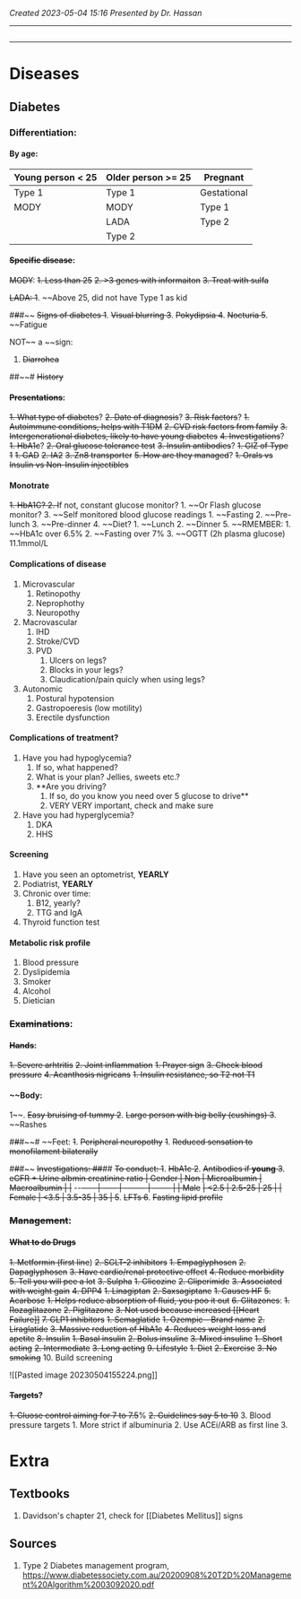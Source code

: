 *Created 2023-05-04 15:16*
*Presented by Dr. Hassan*

---
```toc
```
---
# Diseases
## Diabetes
### Differentiation:
#### By age:
| Young person < 25 | Older person >= 25 | Pregnant    |
| ----------------- | ------------------ | ----------- |
| Type 1            | Type 1             | Gestational |
| MODY              | MODY               | Type 1      |
|                   | LADA               | Type 2            |
|                   | Type 2             |             |

#### ~~Specific disease~~:
~~MODY~~:
~~1. Less than 25~~
~~2. >3 genes with informaiton~~
~~3. Treat with sulfa~~

~~LADA:
1~~. ~~Above 25, did not have Type 1 as kid

#~~#~~#~~ ~~Signs of diabetes
1~~. ~~Visual blurring
3~~. ~~Pokydipsia
4~~. ~~Nocturia
5~~. ~~Fatigue

NOT~~ a ~~sign:
1. ~~Diarrohea~~

##~~# ~~History~~
#### ~~Presentations~~:
~~1. What type of diabetes~~?
~~2. Date of diagnosis~~?
~~3. Risk factors~~?
	~~1. Autoimmune conditions, helps with T1DM~~
	~~2. CVD risk factors from family~~
	~~3. Intergenerational diabetes, likely to have young diabetes~~
~~4. Investigations~~?
	~~1. HbA1c~~?
	~~2. Oral glucose tolerance test~~
	~~3. Insulin antibodies~~?
		~~1. GIZ of Type 1~~
			~~1. GAD~~
			~~2. IA2~~
			~~3. Zn8 transporter~~
~~5. How are they managed~~?
	~~1. Orals vs Insulin vs Non-Insulin injectibles~~
#### Monotrate
~~1. HbA1C?
2. I~~f not, constant glucose monitor?
	1. ~~Or Flash glucose monitor?
3. ~~Self monitored blood glucose readings
	1. ~~Fasting
	2. ~~Pre-lunch
	3. ~~Pre-dinner
4. ~~Diet?
	1. ~~Lunch
	2. ~~Dinner
5. ~~RMEMBER:
	1. ~~HbA1c over 6.5%
	2. ~~Fasting over 7%
	3. ~~OGTT (2h plasma glucose) 11.1mmol/L

#### Complications of disease
1. Microvascular
	1. Retinopothy
	2. Neprophothy
	3. Neuropothy
2. Macrovascular
	1. IHD
	2. Stroke/CVD
	3. PVD
		1. Ulcers on legs?
		2. Blocks in your legs?
		3. Claudication/pain quicly when using legs?
3. Autonomic
	1. Postural hypotension
	2. Gastropoeresis (low motility)
	3. Erectile dysfunction

#### Complications of treatment?
1. Have you had hypoglycemia?
	1. If so, what happened?
	2. What is your plan? Jellies, sweets etc.?
	3. **Are you driving?
		1. If so, do you know you need over 5 glucose to drive**
		2. VERY VERY important, check and make sure
2. Have you had hyperglycemia?
	1. DKA
	2. HHS

#### Screening
1. Have you seen an optometrist, **YEARLY**
2. Podiatrist, **YEARLY**
3. Chronic over time:
	1. B12, yearly?
	2. TTG and IgA
4. Thyroid function test

#### Metabolic risk profile
1. Blood pressure
2. Dyslipidemia
3. Smoker
4. Alcohol
5. Dietician

### ~~Examinations~~:
#### ~~Hands~~:
~~1. Severe arhtritis~~
~~2. Joint inflammation~~
	~~1. Prayer sign~~
~~3. Check blood pressure~~
~~4. Acanthosis nigricans~~
	~~1. Insulin resistance, so T2 not T1~~

#### ~~Body:
1~~. ~~Easy bruising of tummy
2~~. ~~Large person with big belly (cushings)
3~~. ~~Rashes

#~~#~~#~~# ~~Feet:
~~1~~. ~~Peripheral neuropothy~~
	~~1~~. ~~Reduced sensation to monofilament bilaterally~~

#~~#~~#~~ ~~Investigations:
##~~## ~~To conduct:
1~~. ~~HbA1c
2~~. ~~Antibodies if **young**
3~~. ~~eGFR + Urine albmin creatinine ratio
| ~~Gender~~ | Non  | Microalbumin  | Macroalbumin |
|~~ --~~---- | ---- | ------ | ----- |
| Male~~   ~~| <2.5 | 2.5-25 | 25    |
| ~~Female~~ | <3.5 | 3.5-35 | 35      |
5~~. ~~LFTs
6~~. ~~Fasting lipid profile~~


### ~~Management~~:
#### ~~What to do Drugs~~
~~1. Metformin (first line~~)
~~2. SGLT-2 inhibitors~~
	~~1. Empaglyphosen~~
	~~2. Dapaglyphosen~~
	~~3. Have cardio/renal protective effect~~
	~~4. Reduce morbidity~~
	~~5. Tell you will pee a lot~~
~~3. Sulpha~~
	~~1. Glicozine~~
	~~2. Gliperimide~~
	~~3. Associated with weight gain~~
~~4. DPP4~~
	~~1. Linagiptan~~
	~~2. Saxsagiptane~~
		~~1. Causes HF~~
~~5. Acarbose~~
	~~1. Helps reduce absorption of fluid, you poo it out~~
~~6. Glitazones~~:
	~~1. Rozaglitazone~~
	~~2. Piglitazone~~
	~~3. Not used because increased [[Heart Failure]]~~
~~7. GLP1 inhibitors~~
	~~1. Semaglatide~~
		~~1. Ozempic - Brand name~~
	~~2. Liraglatide~~
	~~3. Massive reduction of HbA1c~~
	~~4. Reduces weight loss and apetite~~
~~8. Insulin~~
	~~1. Basal insulin~~
	~~2. Bolus insuline~~
	~~3. Mixed insuline~~
		~~1. Short acting~~
		~~2. Intermediate~~
		~~3. Long acting~~
~~9. Lifestyle~~
	~~1. Diet~~
	~~2. Exercise~~
	~~3. No smoking~~
10. Build screening

![[Pasted image 20230504155224.png]]
#### ~~Targets~~?
~~1. Gluose control aiming for 7 to 7.5~~%
~~2. Guidelines say 5 to 10~~
3. Blood pressure targets
	1. More strict if albuminuria
	2. Use ACEi/ARB as first line
	3. 

# Extra
## Textbooks
1. Davidson's chapter 21, check for [[Diabetes Mellitus]] signs

## Sources
1. Type 2 Diabetes management program, https://www.diabetessociety.com.au/20200908%20T2D%20Management%20Algorithm%2003092020.pdf